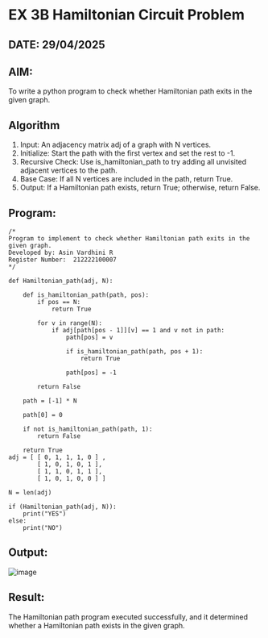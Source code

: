 # EX 3B Hamiltonian Circuit Problem
## DATE: 29/04/2025
## AIM:
To write a python program to check whether Hamiltonian path exits in the given graph.

## Algorithm
1. Input: An adjacency matrix adj of a graph with N vertices.
2. Initialize: Start the path with the first vertex and set the rest to -1.
3. Recursive Check: Use is_hamiltonian_path to try adding all unvisited adjacent vertices to the path.
4. Base Case: If all N vertices are included in the path, return True.
5. Output: If a Hamiltonian path exists, return True; otherwise, return False.

## Program:
```
/*
Program to implement to check whether Hamiltonian path exits in the given graph.
Developed by: Asin Vardhini R
Register Number:  212222100007
*/

def Hamiltonian_path(adj, N):
    
    def is_hamiltonian_path(path, pos):
        if pos == N:
            return True
        
        for v in range(N):
            if adj[path[pos - 1]][v] == 1 and v not in path:
                path[pos] = v
                
                if is_hamiltonian_path(path, pos + 1):
                    return True
                
                path[pos] = -1
        
        return False

    path = [-1] * N
    
    path[0] = 0
    
    if not is_hamiltonian_path(path, 1):
        return False
    
    return True
adj = [ [ 0, 1, 1, 1, 0 ] ,
        [ 1, 0, 1, 0, 1 ],
        [ 1, 1, 0, 1, 1 ],
        [ 1, 0, 1, 0, 0 ] ]
 
N = len(adj)
 
if (Hamiltonian_path(adj, N)):
    print("YES")
else:
    print("NO")
```

## Output:

![image](https://github.com/user-attachments/assets/8a2f1826-76be-4a18-afbc-4d2019975387)


## Result:
The Hamiltonian path program executed successfully, and it determined whether a Hamiltonian path exists in the given graph.
